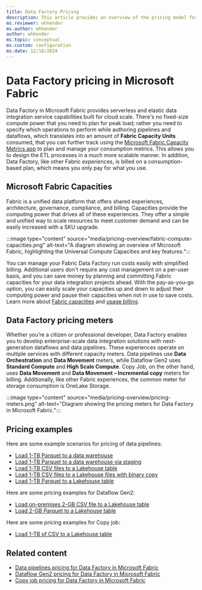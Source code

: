 ```yaml
---
title: Data Factory Pricing
description: This article provides an overview of the pricing model for Data Factory in Microsoft Fabric.
ms.reviewer: whhender
ms.author: whhender
author: whhender
ms.topic: conceptual
ms.custom: configuration
ms.date: 12/18/2024
---
```


# Data Factory pricing in Microsoft Fabric

Data Factory in Microsoft Fabric provides serverless and elastic data integration service capabilities built for cloud scale. There's no fixed-size compute power that you need to plan for peak load; rather you need to specify which operations to perform while authoring pipelines and dataflows, which translates into an amount of **Fabric Capacity Units** consumed, that you can further track using the [Microsoft Fabric Capacity Metrics app](../enterprise/metrics-app.md) to plan and manage your consumption metrics. This allows you to design the ETL processes in a much more scalable manner. In addition, Data Factory, like other Fabric experiences, is billed on a consumption-based plan, which means you only pay for what you use.

## Microsoft Fabric Capacities

Fabric is a unified data platform that offers shared experiences, architecture, governance, compliance, and billing. Capacities provide the computing power that drives all of these experiences. They offer a simple and unified way to scale resources to meet customer demand and can be easily increased with a SKU upgrade.

:::image type="content" source="media/pricing-overview/fabric-compute-capacities.png" alt-text="A diagram showing an overview of Microsoft Fabric, highlighting the Universal Compute Capacities and key features.":::

You can manage your Fabric Data Factory run costs easily with simplified billing. Additional users don't require any cost management on a per-user basis, and you can save money by planning and committing Fabric capacities for your data integration projects ahead. With the pay-as-you-go option, you can easily scale your capacities up and down to adjust their computing power and pause their capacities when not in use to save costs. Learn more about [Fabric capacities](../enterprise/licenses.md) and [usage billing](../enterprise/azure-billing.md).

## Data Factory pricing meters

Whether you’re a citizen or professional developer, Data Factory enables you to develop enterprise-scale data integration solutions with next-generation dataflows and data pipelines. These experiences operate on multiple services with different capacity meters. Data pipelines use **Data Orchestration** and **Data Movement** meters, while Dataflow Gen2 uses **Standard Compute** and **High Scale Compute**. Copy Job, on the other hand, uses **Data Movement** and **Data Movement – Incremental copy** meters for billing. Additionally, like other Fabric experiences, the common meter for storage consumption is OneLake Storage.

:::image type="content" source="media/pricing-overview/pricing-meters.png" alt-text="Diagram showing the pricing meters for Data Factory in Microsoft Fabric.":::

## Pricing examples

Here are some example scenarios for pricing of data pipelines:

- [Load 1-TB Parquet to a data warehouse](pricing-scenario-load-1-tb-parquet-to-data-warehouse.md)
- [Load 1-TB Parquet to a data warehouse via staging](pricing-scenario-load-1-tb-parquet-to-data-warehouse-stage.md)
- [Load 1-TB CSV files to a Lakehouse table](pricing-scenario-load-1-tb-csv-to-lakehouse-table.md)
- [Load 1-TB CSV files to a Lakehouse files with binary copy](pricing-scenario-load-1-tb-csv-to-lakehouse-files.md)
- [Load 1-TB Parquet to a Lakehouse table](pricing-scenario-load-1-tb-parquet-to-lakehouse-table.md)

Here are some pricing examples for Dataflow Gen2:

- [Load on-premises 2-GB CSV file to a Lakehouse table](pricing-scenario-dataflows-gen2-load-2-gb-csv-to-lakehouse-table.md)
- [Load 2-GB Parquet to a Lakehouse table](pricing-scenario-dataflows-gen2-load-2-gb-parquet-to-lakehouse-table.md)

Here are some pricing examples for Copy job:
- [Load 1-TB of CSV to a Lakehouse table](pricing-scenario-copy-job.md)
  
## Related content

- [Data pipelines pricing for Data Factory in Microsoft Fabric](pricing-pipelines.md)
- [Dataflow Gen2 pricing for Data Factory in Microsoft Fabric](pricing-dataflows-gen2.md)
- [Copy job pricing for Data Factory in Microsoft Fabric](pricing-copy-job.md)
